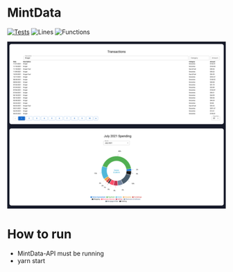 # MintData
[![Tests](https://github.com/reserad/MintData-UI/actions/workflows/jest.yml/badge.svg)](https://github.com/reserad/MintData-UI/actions/workflows/jest.yml)
![Lines](https://img.shields.io/badge/lines-61.9%25-red.svg?style=flat)
![Functions](https://img.shields.io/badge/functions-45.12%25-red.svg?style=flat)

![Screenshot](docs/readme_image.png?raw=true "Title")

# How to run
- MintData-API must be running
- yarn start
